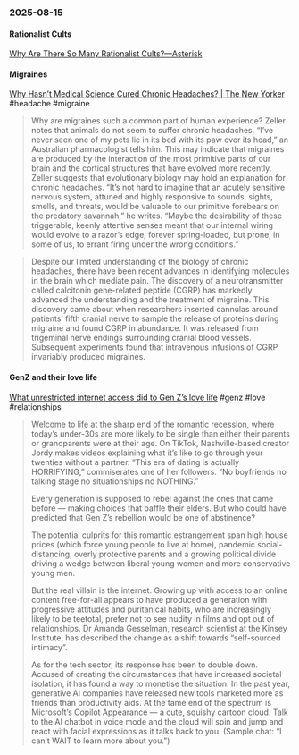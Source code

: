 ### 2025-08-15
#### Rationalist Cults
[Why Are There So Many Rationalist Cults?—Asterisk](https://asteriskmag.com/issues/11/why-are-there-so-many-rationalist-cults)

#### Migraines
[Why Hasn’t Medical Science Cured Chronic Headaches? \| The New Yorker](https://www.newyorker.com/magazine/2025/08/18/the-headache-tom-zeller-jr-book-review?_sp=b45655f1-9e9b-4480-9585-1bdad520e29d.1755251143434) #headache #migraine

> Why are migraines such a common part of human experience? Zeller notes that animals do not seem to suffer chronic headaches. “I’ve never seen one of my pets lie in its bed with its paw over its head,” an Australian pharmacologist tells him. This may indicate that migraines are produced by the interaction of the most primitive parts of our brain and the cortical structures that have evolved more recently. Zeller suggests that evolutionary biology may hold an explanation for chronic headaches. “It’s not hard to imagine that an acutely sensitive nervous system, attuned and highly responsive to sounds, sights, smells, and threats, would be valuable to our primitive forebears on the predatory savannah,” he writes. “Maybe the desirability of these triggerable, keenly attentive senses meant that our internal wiring would evolve to a razor’s edge, forever spring-loaded, but prone, in some of us, to errant firing under the wrong conditions.”

> Despite our limited understanding of the biology of chronic headaches, there have been recent advances in identifying molecules in the brain which mediate pain. The discovery of a neurotransmitter called calcitonin gene-related peptide (CGRP) has markedly advanced the understanding and the treatment of migraine. This discovery came about when researchers inserted cannulas around patients’ fifth cranial nerve to sample the release of proteins during migraine and found CGRP in abundance. It was released from trigeminal nerve endings surrounding cranial blood vessels. Subsequent experiments found that intravenous infusions of CGRP invariably produced migraines.

#### GenZ and their love life
[What unrestricted internet access did to Gen Z’s love life](https://on.ft.com/4mcLwL8) #genz #love #relationships

> Welcome to life at the sharp end of the romantic recession, where today’s under-30s are more likely to be single than either their parents or grandparents were at their age. On TikTok, Nashville-based creator Jordy makes videos explaining what it’s like to go through your twenties without a partner. “This era of dating is actually HORRIFYING,” commiserates one of her followers. “No boyfriends no talking stage no situationships no NOTHING.”
> 
> Every generation is supposed to rebel against the ones that came before — making choices that baffle their elders. But who could have predicted that Gen Z’s rebellion would be one of abstinence?
> 
> The potential culprits for this romantic estrangement span high house prices (which force young people to live at home), pandemic social-distancing, overly protective parents and a growing political divide driving a wedge between liberal young women and more conservative young men.
> 
> But the real villain is the internet. Growing up with access to an online content free-for-all appears to have produced a generation with progressive attitudes and puritanical habits, who are increasingly likely to be teetotal, prefer not to see nudity in films and opt out of relationships. Dr Amanda Gesselman, research scientist at the Kinsey Institute, has described the change as a shift towards “self-sourced intimacy”.
> 
> As for the tech sector, its response has been to double down. Accused of creating the circumstances that have increased societal isolation, it has found a way to monetise the situation. In the past year, generative AI companies have released new tools marketed more as friends than productivity aids. At the tame end of the spectrum is Microsoft’s Copilot Appearance — a cute, squishy cartoon cloud. Talk to the AI chatbot in voice mode and the cloud will spin and jump and react with facial expressions as it talks back to you. (Sample chat: “I can’t WAIT to learn more about you.”)

